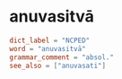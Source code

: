 # anuvasitvā

``` toml
dict_label = "NCPED"
word = "anuvasitvā"
grammar_comment = "absol."
see_also = ["anuvasati"]
```

